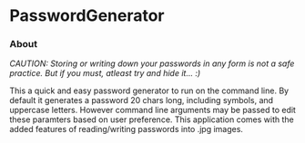 # PasswordGenerator

### About
 
 *CAUTION: Storing or writing down your passwords in any form is not a safe practice. But if you must, atleast try and hide it... :)*
 
 This a quick and easy password generator to run on the command line. By default it generates a password 20 chars long, including symbols, and uppercase letters. However command line arguments may be passed to edit these paramters based on user preference. This application comes with the added features of reading/writing passwords into .jpg images.
  

